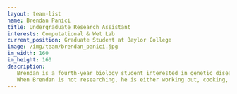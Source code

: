 ```yaml
---
layout: team-list
name: Brendan Panici
title: Undergraduate Research Assistant
interests: Computational & Wet Lab
current_position: Graduate Student at Baylor College
image: /img/team/brendan_panici.jpg
im_width: 160
im_height: 160
description:
   Brendan is a fourth-year biology student interested in genetic diseases and computer science. Currently, he is researching Diamond-Blackfan Anemia, a disease as intriguing as its name.
   When Brendan is not researching, he is either working out, cooking, or somewhere outside.
---
```


